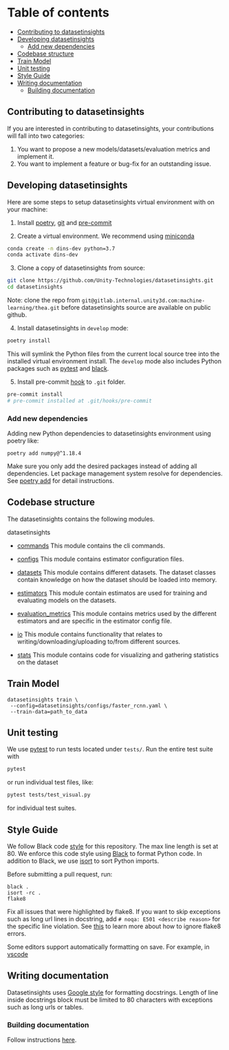 Table of contents
=================

- [Contributing to datasetinsights](#contributing-to-datasetinsights)
- [Developing datasetinsights](#developing-datasetinsights)
    - [Add new dependencies](#add-new-dependencies)
- [Codebase structure](#codebase-structure)
- [Train Model](#train-model)
- [Unit testing](#unit-testing)
- [Style Guide](#style-guide)
- [Writing documentation](#writing-documentation)
    - [Building documentation](#building-documentation)

## Contributing to datasetinsights

If you are interested in contributing to datasetinsights, your contributions will fall into two categories:

1. You want to propose a new models/datasets/evaluation metrics and implement it.
2. You want to implement a feature or bug-fix for an outstanding issue.

## Developing datasetinsights

Here are some steps to setup datasetinsights virtual environment with on your machine:

1. Install [poetry](https://python-poetry.org/), [git](https://git-scm.com/) and [pre-commit](https://pre-commit.com/)

2. Create a virtual environment. We recommend using [miniconda](https://docs.conda.io/en/latest/miniconda.html)

```bash
conda create -n dins-dev python=3.7
conda activate dins-dev
```

3. Clone a copy of datasetinsights from source:

```bash
git clone https://github.com/Unity-Technologies/datasetinsights.git
cd datasetinsights
```

Note: clone the repo from `git@gitlab.internal.unity3d.com:machine-learning/thea.git` before datasetinsights source are available on public github.

4. Install datasetinsights in `develop` mode:

```bash
poetry install
```

This will symlink the Python files from the current local source tree into the installed virtual environment install.
The `develop` mode also includes Python packages such as [pytest](https://docs.pytest.org/en/latest/) and [black](https://black.readthedocs.io/en/stable/).

5. Install pre-commit [hook](https://pre-commit.com/#3-install-the-git-hook-scripts) to `.git` folder.

```bash
pre-commit install
# pre-commit installed at .git/hooks/pre-commit
```

### Add new dependencies

Adding new Python dependencies to datasetinsights environment using poetry like:

```
poetry add numpy@^1.18.4
```

Make sure you only add the desired packages instead of adding all dependencies.
Let package management system resolve for dependencies.
See [poetry add](https://python-poetry.org/docs/cli/#add) for detail instructions.

## Codebase structure
The datasetinsights contains the following modules.

datasetinsights
*    [commands](datasetinsights/commands)
        This module contains the cli commands.

*    [configs](datasetinsights/configs)
        This module contains estimator configuration files.

*    [datasets](datasetinsights/datasets)
        This module contains different datasets.
        The dataset classes contain knowledge on how the
        dataset should be loaded into memory.

*    [estimators](datasetinsights/estimators)
        This module contain estimatos are used for
        training and evaluating models on the datasets.

*    [evaluation_metrics](datasetinsights/evaluation_metrics)
        This module contains metrics used by the different
        estimators and are specific in the estimator config file.

*    [io](datasetinsights/io)
        This module contains functionality that relates to
        writing/downloading/uploading to/from different sources.

*    [stats](datasetinsights/stats)
        This module contains code for visualizing and gathering
        statistics on the dataset

## Train Model

```
datasetinsights train \
 --config=datasetinsights/configs/faster_rcnn.yaml \
 --train-data=path_to_data
```

## Unit testing

We use [pytest](https://docs.pytest.org/en/latest/) to run tests located under `tests/`. Run the entire test suite with

```bash
pytest
```

or run individual test files, like:

```bash
pytest tests/test_visual.py
```

for individual test suites.

## Style Guide

We follow Black code [style](https://black.readthedocs.io/en/stable/the_black_code_style.html) for this repository.
The max line length is set at 80.
We enforce this code style using [Black](https://black.readthedocs.io/en/stable/) to format Python code.
In addition to Black, we use [isort](https://github.com/timothycrosley/isort) to sort Python imports.

Before submitting a pull request, run:

```
black .
isort -rc .
flake8
```

Fix all issues that were highlighted by flake8. If you want to skip exceptions such as long url lines in docstring, add `# noqa: E501 <describe reason>` for the specific line violation. See [this](https://flake8.pycqa.org/en/3.1.1/user/ignoring-errors.html) to learn more about how to ignore flake8 errors.

Some editors support automatically formatting on save. For example, in [vscode](https://code.visualstudio.com/docs/python/editing#_formatting)

## Writing documentation

Datasetinsights uses [Google style](http://sphinxcontrib-napoleon.readthedocs.io/en/latest/example_google.html) for formatting docstrings.
Length of line inside docstrings block must be limited to 80 characters with exceptions such as long urls or tables.

### Building documentation

Follow instructions [here](docs/README.md).
